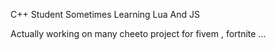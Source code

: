
C++ Student 
Sometimes Learning Lua And JS

Actually working on many cheeto project for fivem , fortnite ...
